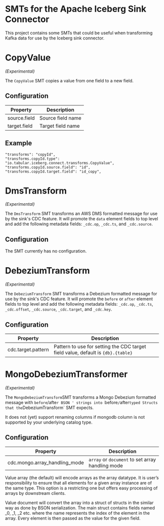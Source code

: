 # SMTs for the Apache Iceberg Sink Connector

This project contains some SMTs that could be useful when transforming Kafka data for use by
the Iceberg sink connector.

# CopyValue
_(Experimental)_

The `CopyValue` SMT copies a value from one field to a new field.

## Configuration

| Property         | Description       |
|------------------|-------------------|
| source.field     | Source field name |
| target.field     | Target field name |

## Example

```
"transforms": "copyId",
"transforms.copyId.type": "io.tabular.iceberg.connect.transforms.CopyValue",
"transforms.copyId.source.field": "id",
"transforms.copyId.target.field": "id_copy",
```

# DmsTransform
_(Experimental)_

The `DmsTransform` SMT transforms an AWS DMS formatted message for use by the sink's CDC feature.
It will promote the `data` element fields to top level and add the following metadata fields:
`_cdc.op`, `_cdc.ts`, and `_cdc.source`.

## Configuration

The SMT currently has no configuration.

# DebeziumTransform
_(Experimental)_

The `DebeziumTransform` SMT transforms a Debezium formatted message for use by the sink's CDC feature.
It will promote the `before` or `after` element fields to top level and add the following metadata fields:
`_cdc.op`, `_cdc.ts`, `_cdc.offset`, `_cdc.source`, `_cdc.target`, and `_cdc.key`.

## Configuration

| Property            | Description                                                                       |
|---------------------|-----------------------------------------------------------------------------------|
| cdc.target.pattern  | Pattern to use for setting the CDC target field value, default is `{db}.{table}`  |

# MongoDebeziumTransformer
_(Experimental)_ 

The `MongoDebeziumTransform`SMT transforms a Mongo Debezium formatted message with `before`/afte`r BSON '
strings into `before`/`after` typed Structs that the `DebeziumTransform` SMT expects. 

It does not (yet) support renaming columns if mongodb column is not supported by your underlying 
catalog type.  

## Configuration

| Property            | Description                                      |
|---------------------|--------------------------------------------------|
| cdc.mongo.array_handling_mode  | `array` or `document` to set array handling mode |

Value array (the default) will encode arrays as the array datatype. It is user’s responsibility to ensure that 
all elements for a given array instance are of the same type. This option is a restricting one but offers 
easy processing of arrays by downstream clients.

Value document will convert the array into a struct of structs in the similar way as done by BSON serialization. 
The main struct contains fields named _0, _1, _2 etc. where the name represents the index of the element in the array.
Every element is then passed as the value for the given field.